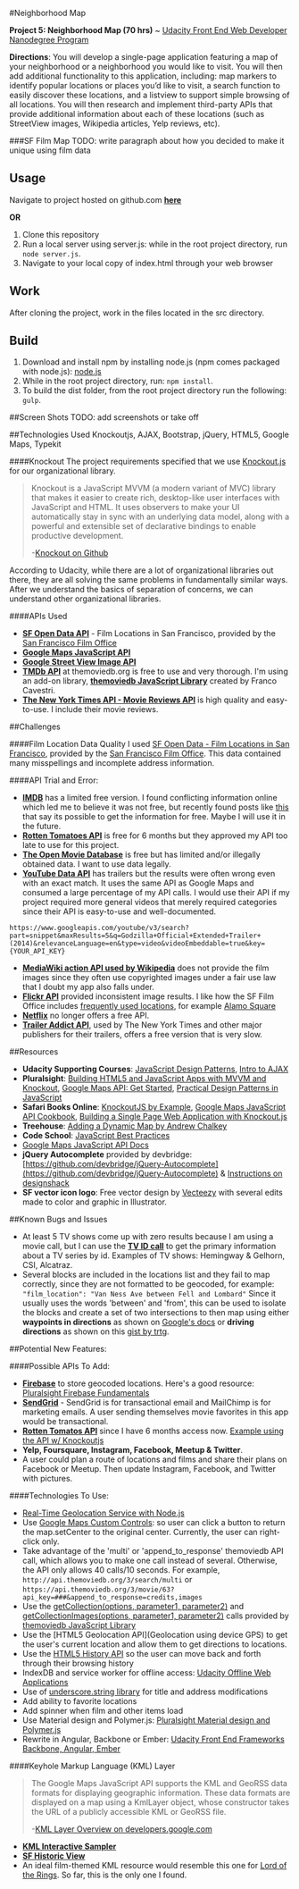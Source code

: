#Neighborhood Map

**Project 5: Neighborhood Map (70 hrs)** ~ [Udacity Front End Web Developer Nanodegree Program](https://www.udacity.com/course/front-end-web-developer-nanodegree--nd001)

**Directions**: You will develop a single-page application featuring a map of your neighborhood or a neighborhood you would like to visit. You will then add additional functionality to this application, including: map markers to identify popular locations or places you’d like to visit, a search function to easily discover these locations, and a listview to support simple browsing of all locations. You will then research and implement third-party APIs that provide additional information about each of these locations (such as StreetView images, Wikipedia articles, Yelp reviews, etc).

###SF Film Map
TODO: write paragraph about how you decided to make it unique using film data

Usage
-----
Navigate to project hosted on github.com [**here**](http://klammertime.github.io/P5-Neighborhood-Map/)

**OR**

1. Clone this repository
2. Run a local server using server.js: while in the root project directory, run `node server.js`. 
3. Navigate to your local copy of index.html through your web browser  

Work
----
After cloning the project, work in the files located in the src directory.

Build
-----
1. Download and install npm by installing node.js (npm comes packaged with node.js): [node.js](https://nodejs.org/en/) 
2. While in the root project directory, run: `npm install`.
3. To build the dist folder, from the root project directory run the following: `gulp`.

##Screen Shots
TODO: add screenshots or take off

##Technologies Used
Knockoutjs, AJAX, Bootstrap, jQuery, HTML5, Google Maps, Typekit

####Knockout
The project requirements specified that we use [Knockout.js](http://knockoutjs.com/) for our organizational library. 
> Knockout is a JavaScript MVVM (a modern variant of MVC) library that makes it easier to create rich, desktop-like user interfaces with JavaScript and HTML. It uses observers to make your UI automatically stay in sync with an underlying data model, along with a powerful and extensible set of declarative bindings to enable productive development.
> 
> -[Knockout on Github](https://github.com/knockout/knockout)

According to Udacity, while there are a lot of organizational libraries out there, they are all solving the same problems in fundamentally similar ways. After we understand the basics of separation of concerns, we can understand other organizational libraries.

####APIs Used
* [**SF Open Data API**](https://data.sfgov.org/Culture-and-Recreation/Film-Locations-in-San-Francisco/yitu-d5am) - Film Locations in San Francisco, provided by the [San Francisco Film Office](http://filmsf.org/sf-locations)
* [**Google Maps JavaScript API**](https://developers.google.com/maps/documentation/javascript/)
* [**Google Street View Image API**](https://developers.google.com/maps/documentation/streetview/)
* [**TMDb API**](https://www.themoviedb.org/documentation/api) at themoviedb.org is free to use and very thorough. I'm using an add-on library, [**themoviedb JavaScript Library**](https://github.com/cavestri/themoviedb-javascript-library/wiki/Collections) created by Franco Cavestri.
* [**The New York Times API - Movie Reviews API**](http://developer.nytimes.com/docs/movie_reviews_api/) is high quality and easy-to-use. I include their movie reviews.

##Challenges

####Film Location Data Quality
I used [SF Open Data - Film Locations in San Francisco](https://data.sfgov.org/Culture-and-Recreation/Film-Locations-in-San-Francisco/yitu-d5am), provided by the [San Francisco Film Office](http://filmsf.org/sf-locations). This data contained many misspellings and incomplete
address information.

####API Trial and Error:
* [**IMDB**](http://www.imdb.com/help/show_leaf?usedatasoftware) has a limited free version. I found conflicting information online which led me to believe it was not free, but recently found posts like [this](https://www.quora.com/Any-one-knows-about-reliable-IMDB-free-paid-API) that say its possible to get the information for free. Maybe I will use it in the future.
* [**Rotten Tomatoes API**](http://developer.rottentomatoes.com/) is free for 6 months but they approved my API too late to use for this project.
* [**The Open Movie Database**](http://www.omdbapi.com/) is free but has limited and/or illegally obtained data. I want to use data legally.
* [**YouTube Data API**](https://developers.google.com/youtube/v3/docs/videos/insert#parameters) has trailers but the results were often wrong even with 
an exact match. It uses the same API
as Google Maps and consumed a large percentage of my API calls. I would use
their API if my project required more general videos that merely
required categories since their API is easy-to-use and well-documented.
```
https://www.googleapis.com/youtube/v3/search?part=snippet&maxResults=5&q=Godzilla+Official+Extended+Trailer+(2014)&relevanceLanguage=en&type=video&videoEmbeddable=true&key={YOUR_API_KEY}
```
* [**MediaWiki action API used by Wikipedia**](https://www.mediawiki.org/wiki/API:Main_page) does not provide the film images since they often
use copyrighted images under a fair use law that I doubt my app 
also falls under.
* [**Flickr API**](https://www.flickr.com/services/api/) provided inconsistent image results. I like how the SF Film Office includes [frequently used locations](http://www.filmsf.org/sf-locations), for example [Alamo Square](https://www.flickr.com/search/?q=alamo+square)
* [**Netflix**](https://www.reddit.com/r/programming/comments/2mdo7y/netflix_is_shutting_down_its_public_api_today/) no longer offers a free API. 
* [**Trailer Addict API**](http://www.traileraddict.com/trailerapi), used by The New York Times and other major publishers for their trailers, offers a free version that is very slow.  

##Resources
* **Udacity Supporting Courses**: [JavaScript Design Patterns](https://classroom.udacity.com/courses/ud989/lessons/3417188540/concepts/33740985840923), [Intro to AJAX](https://classroom.udacity.com/nanodegrees/nd001/parts/00113454014/modules/271165859175460/lessons/3174548544/concepts/31591285700923)
* **Pluralsight**: [Building HTML5 and JavaScript Apps with MVVM and Knockout](https://app.pluralsight.com/library/courses/knockout-mvvm/table-of-contents), [Google Maps API: Get Started](https://app.pluralsight.com/library/courses/google-maps-api-get-started/table-of-contents), [Practical Design Patterns in JavaScript](https://app.pluralsight.com/library/courses/javascript-practical-design-patterns/table-of-contents)
* **Safari Books Online**: [KnockoutJS by Example](https://www.safaribooksonline.com/library/view/knockoutjs-by-example/9781785288548/), [Google Maps JavaScript API Cookbook](https://www.safaribooksonline.com/library/view/google-maps-javascript/9781849698825/), [Building a Single Page Web Application with Knockout.js](https://www.safaribooksonline.com/library/view/building-a-single/9781783284054/)
* **Treehouse**: [Adding a Dynamic Map by Andrew Chalkey](https://teamtreehouse.com/library/build-an-interactive-website/google-maps-integration/adding-a-dynamic-map-2)
* **Code School**: [JavaScript Best Practices](https://www.codeschool.com/courses/javascript-best-practices)
* [Google Maps JavaScript API Docs](https://developers.google.com/maps/documentation/javascript/)
* **jQuery Autocomplete** provided by devbridge: [https://github.com/devbridge/jQuery-Autocomplete](https://github.com/devbridge/jQuery-Autocomplete) & [Instructions on designshack](http://designshack.net/articles/javascript/create-a-simple-autocomplete-with-html5-jquery/)
* **SF vector icon logo**: Free vector design by [Vecteezy](http://www.vecteezy.com/vector-art/65953-landmark-vectors) with several edits made to color and graphic in Illustrator.
 
##Known Bugs and Issues
* At least 5 TV shows come up with zero results because I am using a movie call, but I can use the [**TV ID call**](http://docs.themoviedb.apiary.io/#reference/tv) to get the primary information about a TV series by id.
Examples of TV shows: Hemingway & Gelhorn, CSI, Alcatraz. 
* Several blocks are included in the locations list and they fail to map correctly, since they are not formatted to be geocoded, for example:  
`"film_location": "Van Ness Ave between Fell and Lombard"`
Since it usually uses the words 'between' and 'from', this can be used to isolate the blocks and create a set of two intersections to then map using either **waypoints in directions** as shown on [Google's docs](https://developers.google.com/maps/documentation/javascript/examples/directions-waypoints) or **driving directions** as shown on this [gist by trtg](https://gist.github.com/trtg/3950475).

##Potential New Features:

####Possible APIs To Add:
* [**Firebase**](https://www.firebase.com/) to store geocoded locations. Here's a good resource:  [Pluralsight Firebase Fundamentals](https://app.pluralsight.com/library/courses/firebase-fundamentals/table-of-contents)
* [**SendGrid**](https://sendgrid.com/docs/API_Reference/index.html) - SendGrid is for transactional email and MailChimp is for marketing emails. A user sending themselves movie favorites in this app would be transactional.
* [**Rotten Tomatos API**](http://developer.rottentomatoes.com/) since I have 6 months access now. [Example using the API w/ Knockoutjs](http://www.webdesignermag.co.uk/create-data-driven-interfaces-with-knockoutjs/)
* **Yelp, Foursquare, Instagram, Facebook, Meetup & Twitter**.
* A user could plan a route of locations and films and share their plans on Facebook or Meetup. Then update Instagram, Facebook, and Twitter with pictures.

####Technologies To Use:
* [Real-Time Geolocation Service with Node.js](http://tympanus.net/codrops/2012/10/11/real-time-geolocation-service-with-node-js/)
* Use [Google Maps Custom Controls](https://developers.google.com/maps/documentation/javascript/controls#CustomControls): so user can click a button to return the map.setCenter to the original center. Currently, the user can right-click only.
* Take advantage of the 'multi' or 'append_to_response' themoviedb API call, which allows you to make one call instead of several. Otherwise, the API only allows 40 calls/10 seconds. For example, `http://api.themoviedb.org/3/search/multi` or `https://api.themoviedb.org/3/movie/63?api_key=###&append_to_response=credits,images`
* Use the [getCollection(options, parameter1, parameter2)](https://github.com/cavestri/themoviedb-javascript-library/wiki/Collections) and [getCollectionImages(options, parameter1, parameter2)](https://github.com/cavestri/themoviedb-javascript-library/wiki/Collections) calls provided by [themoviedb JavaScript Library](https://github.com/cavestri/themoviedb-javascript-library/wiki/Collections)
* Use the [HTML5 Geolocation API](Geolocation using device GPS) to get the user's current location and allow them to get directions to locations. 
* Use the [HTML5 History API](https://developer.mozilla.org/en-US/docs/Web/API/History_API) so the user can move back and forth through their browsing history
* IndexDB and service worker for offline access: [Udacity Offline Web Applications](https://www.udacity.com/course/offline-web-applications--ud899)
* Use of [underscore.string library](http://gabceb.github.io/underscore.string.site/#capitalize) for title and address modifications
* Add ability to favorite locations
* Add spinner when film and other items load
* Use Material design and Polymer.js: [Pluralsight Material design and Polymer.js](https://app.pluralsight.com/library/courses/building-web-application-polymer-material-design/table-of-contents)
* Rewrite in Angular, Backbone or Ember: [Udacity Front End Frameworks Backbone, Angular, Ember](https://www.udacity.com/course/front-end-frameworks--ud894)

####Keyhole Markup Language (KML) Layer
> The Google Maps JavaScript API supports the KML and GeoRSS data formats for displaying geographic information. These data formats are displayed on a map using a KmlLayer object, whose constructor takes the URL of a publicly accessible KML or GeoRSS file.
> 
> -[KML Layer Overview on developers.google.com](https://developers.google.com/maps/documentation/javascript/kmllayer#overview)

* [**KML Interactive Sampler**](https://kml-samples.googlecode.com/svn/trunk/interactive/index.html) 
* [**SF Historic View**](http://www.davidrumsey.com/blog/2014/11/7/georeferencer-added-to-online-library)
* An ideal film-themed KML resource would resemble this one for [Lord of the Rings](https://www.google.com/maps/d/viewer?mid=zh4EujB5Riwo.kTrEeXC1k-lY&hl=en_US). So far, this is the only one I found. 
